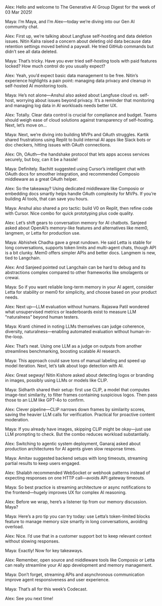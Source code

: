 Alex: Hello and welcome to The Generative AI Group Digest for the week of 03 Mar 2025!

Maya: I’m Maya, and I’m Alex—today we’re diving into our Gen AI community chat.

Alex: First up, we’re talking about Langfuse self-hosting and data deletion issues. Nitin Kalra raised a concern about deleting old data because data retention settings moved behind a paywall. He tried GitHub commands but didn’t see all data deleted.

Maya: That’s tricky. Have you ever tried self-hosting tools with paid features locked? How much control do you usually expect?

Alex: Yeah, you’d expect basic data management to be free. Nitin’s experience highlights a pain point: managing data privacy and cleanup in self-hosted AI monitoring tools.

Maya: He’s not alone—Anshul also asked about Langfuse cloud vs. self-host, worrying about issues beyond privacy. It’s a reminder that monitoring and managing log data in AI workloads needs better UX.

Alex: Totally. Clear data control is crucial for compliance and budget. Teams should weigh ease of cloud solutions against transparency of self-hosting. Next, let’s move on...

Maya: Next, we’re diving into building MVPs and OAuth struggles. Kartik shared frustrations using Replit to build internal AI apps like Slack bots or doc checkers, hitting issues with OAuth connections.

Alex: Oh, OAuth—the handshake protocol that lets apps access services securely, but boy, can it be a hassle!

Maya: Definitely. Rachitt suggested using Cursor’s intelligent chat with OAuth docs for smoother integration, and recommended Composio middleware as a great OAuth helper.

Alex: So the takeaway? Using dedicated middleware like Composio or embedding docs smartly helps handle OAuth complexity for MVPs. If you’re building AI tools, that can save you hours.

Maya: Anshul also shared a pro tactic: build V0 on Replit, then refine code with Cursor. Nice combo for quick prototyping plus code quality.

Alex: Let’s shift gears to conversation memory for AI chatbots. Sanjeed asked about OpenAI’s memory-like features and alternatives like mem0, langmem, or Letta for production use.

Maya: Abhishek Chadha gave a great rundown. He said Letta is stable for long conversations, supports token limits and multi-agent chats, though API is a bit clunky. Mem0 offers simpler APIs and better docs. Langmem is new, tied to Langchain.

Alex: And Sanjeed pointed out Langchain can be hard to debug and its abstractions complex compared to other frameworks like smolagents or crewai.

Maya: So if you want reliable long-term memory in your AI agent, consider Letta for stability or mem0 for simplicity, and choose based on your product needs.

Alex: Next up—LLM evaluation without humans. Rajaswa Patil wondered what unsupervised metrics or leaderboards exist to measure LLM “naturalness” beyond human testers.

Maya: Kranti chimed in noting LLMs themselves can judge coherence, diversity, naturalness—enabling automated evaluation without human-in-the-loop.

Alex: That’s neat. Using one LLM as a judge on outputs from another streamlines benchmarking, boosting scalable AI research.

Maya: This approach could save tons of manual labeling and speed up model iteration. Next, let’s talk about logo detection with AI.

Alex: Great segway! Nitin Kishore asked about detecting logos or branding in images, possibly using LLMs or models like CLIP.

Maya: Sidharth shared their setup: first use CLIP, a model that computes image-text similarity, to filter frames containing suspicious logos. Then pass those to an LLM like GPT-4o to confirm.

Alex: Clever pipeline—CLIP narrows down frames by similarity scores, saving the heavier LLM calls for verification. Practical for proactive content moderation.

Maya: If you already have images, skipping CLIP might be okay—just use LLM prompting to check. But the combo reduces workload substantially.

Alex: Switching to agentic system deployment, Ganaraj asked about production architectures for AI agents given slow response times.

Maya: Amitav suggested backend setups with long timeouts, streaming partial results to keep users engaged.

Alex: Shalabh recommended WebSocket or webhook patterns instead of expecting responses on one HTTP call—avoids API gateway timeouts.

Maya: So best practice is streaming architecture or async notifications to the frontend—hugely improves UX for complex AI reasoning.

Alex: Before we wrap, here’s a listener tip from our memory discussion. Maya?

Maya: Here’s a pro tip you can try today: use Letta’s token-limited blocks feature to manage memory size smartly in long conversations, avoiding overload.

Alex: Nice. I’d use that in a customer support bot to keep relevant context without slowing responses.

Maya: Exactly! Now for key takeaways.

Alex: Remember, open source and middleware tools like Composio or Letta can really streamline your AI app development and memory management.

Maya: Don’t forget, streaming APIs and asynchronous communication improve agent responsiveness and user experience.

Maya: That’s all for this week’s Codecast.

Alex: See you next time!